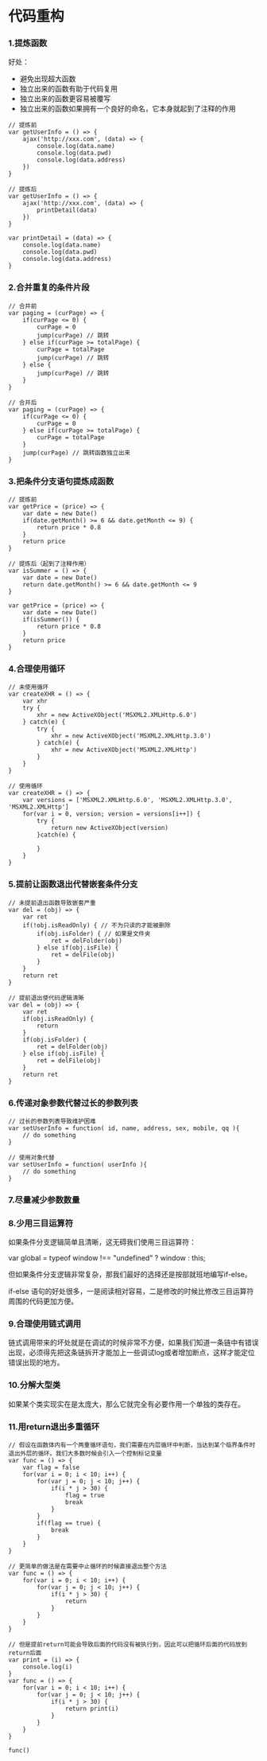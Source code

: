 # 代码重构

### 1.提炼函数
好处：
- 避免出现超大函数
- 独立出来的函数有助于代码复用
- 独立出来的函数更容易被覆写
- 独立出来的函数如果拥有一个良好的命名，它本身就起到了注释的作用

```
// 提炼前
var getUserInfo = () => {
    ajax('http://xxx.com', (data) => {
        console.log(data.name)
        console.log(data.pwd)
        console.log(data.address)
    })
}

// 提炼后
var getUserInfo = () => {
    ajax('http://xxx.com', (data) => {
        printDetail(data)
    })
}

var printDetail = (data) => {
    console.log(data.name)
    console.log(data.pwd)
    console.log(data.address)
}
```

### 2.合并重复的条件片段
```
// 合并前
var paging = (curPage) => {
    if(curPage <= 0) {
        curPage = 0
        jump(curPage) // 跳转
    } else if(curPage >= totalPage) {
        curPage = totalPage
        jump(curPage) // 跳转
    } else {
        jump(curPage) // 跳转
    }
}

// 合并后
var paging = (curPage) => {
    if(curPage <= 0) {
        curPage = 0
    } else if(curPage >= totalPage) {
        curPage = totalPage
    }
    jump(curPage) // 跳转函数独立出来
}
```

### 3.把条件分支语句提炼成函数
```
// 提炼前
var getPrice = (price) => {
    var date = new Date()
    if(date.getMonth() >= 6 && date.getMonth <= 9) {
        return price * 0.8
    }
    return price
}

// 提炼后（起到了注释作用）
var isSummer = () => {
    var date = new Date()
    return date.getMonth() >= 6 && date.getMonth <= 9
}

var getPrice = (price) => {
    var date = new Date()
    if(isSummer()) {
        return price * 0.8
    }
    return price
}
```

### 4.合理使用循环
```
// 未使用循环
var createXHR = () => {
    var xhr
    try {
        xhr = new ActiveXObject('MSXML2.XMLHttp.6.0')
    } catch(e) {
        try {
            xhr = new ActiveXObject('MSXML2.XMLHttp.3.0')
        } catch(e) {
            xhr = new ActiveXObject('MSXML2.XMLHttp')
        }
    }
}

// 使用循环
var createXHR = () => {
    var versions = ['MSXML2.XMLHttp.6.0', 'MSXML2.XMLHttp.3.0', 'MSXML2.XMLHttp']
    for(var i = 0, version; version = versions[i++]) {
        try {
            return new ActiveXObject(version)
        }catch(e) {

        }
    }
}
```

### 5.提前让函数退出代替嵌套条件分支
```
// 未提前退出函数导致嵌套严重
var del = (obj) => {
    var ret
    if(!obj.isReadOnly) { // 不为只读的才能被删除
        if(obj.isFolder) { // 如果是文件夹
            ret = delFolder(obj)
        } else if(obj.isFile) {
            ret = delFile(obj)
        }
    }
    return ret
}

// 提前退出使代码逻辑清晰
var del = (obj) => {
    var ret
    if(obj.isReadOnly) {
        return
    }
    if(obj.isFolder) {
        ret = delFolder(obj)
    } else if(obj.isFile) {
        ret = delFile(obj)
    }
    return ret
}
```

### 6.传递对象参数代替过长的参数列表
```
// 过长的参数列表导致维护困难
var setUserInfo = function( id, name, address, sex, mobile, qq ){
    // do something
}

// 使用对象代替
var setUserInfo = function( userInfo ){
    // do something
}
```

### 7.尽量减少参数数量

### 8.少用三目运算符
如果条件分支逻辑简单且清晰，这无碍我们使用三目运算符：

var global = typeof window !== "undefined" ? window : this;

但如果条件分支逻辑非常复杂，那我们最好的选择还是按部就班地编写if-else。

if-else 语句的好处很多，一是阅读相对容易，二是修改的时候比修改三目运算符周围的代码更加方便。

### 9.合理使用链式调用
链式调用带来的坏处就是在调试的时候非常不方便，如果我们知道一条链中有错误出现，必须得先把这条链拆开才能加上一些调试log或者增加断点，这样才能定位错误出现的地方。

### 10.分解大型类
如果某个类实现实在是太庞大，那么它就完全有必要作用一个单独的类存在。

### 11.用return退出多重循环
```
// 假设在函数体内有一个两重循环语句，我们需要在内层循环中判断，当达到某个临界条件时 退出外层的循环。我们大多数时候会引入一个控制标记变量
var func = () => {
    var flag = false
    for(var i = 0; i < 10; i++) {
        for(var j = 0; j < 10; j++) {
            if(i * j > 30) {
                flag = true
                break
            }
        }
        if(flag == true) {
            break
        }
    }
}

// 更简单的做法是在需要中止循环的时候直接退出整个方法
var func = () => {
    for(var i = 0; i < 10; i++) {
        for(var j = 0; j < 10; j++) {
            if(i * j > 30) {
                return
            }
        }
    }
}

// 但是提前return可能会导致后面的代码没有被执行到，因此可以把循环后面的代码放到return后面
var print = (i) => {
    console.log(i)
}
var func = () => {
    for(var i = 0; i < 10; i++) {
        for(var j = 0; j < 10; j++) {
            if(i * j > 30) {
                return print(i)
            }
        }
    }
}

func()
```
